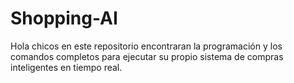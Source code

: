 # Shopping-AI
Hola chicos en este repositorio encontraran la programación y los comandos completos para ejecutar su propio sistema de compras inteligentes en tiempo real.
